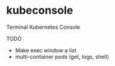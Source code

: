 # kubeconsole
Terminal Kubernetes Console

TODO
 - Make exec window a list
 - multi-container pods (get, logs, shell)
